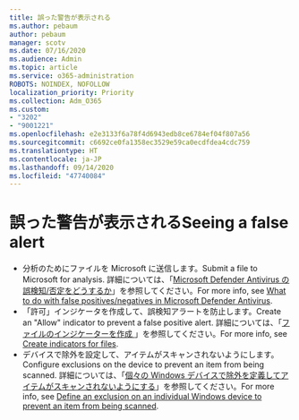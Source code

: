 ```yaml
---
title: 誤った警告が表示される
ms.author: pebaum
author: pebaum
manager: scotv
ms.date: 07/16/2020
ms.audience: Admin
ms.topic: article
ms.service: o365-administration
ROBOTS: NOINDEX, NOFOLLOW
localization_priority: Priority
ms.collection: Adm_O365
ms.custom:
- "3202"
- "9001221"
ms.openlocfilehash: e2e3133f6a78f4d6943edb8ce6784ef04f807a56
ms.sourcegitcommit: c6692ce0fa1358ec3529e59ca0ecdfdea4cdc759
ms.translationtype: HT
ms.contentlocale: ja-JP
ms.lasthandoff: 09/14/2020
ms.locfileid: "47740084"
---
```

# <a name="seeing-a-false-alert"></a><span data-ttu-id="9a6bc-102">誤った警告が表示される</span><span class="sxs-lookup"><span data-stu-id="9a6bc-102">Seeing a false alert</span></span>

- <span data-ttu-id="9a6bc-103">分析のためにファイルを Microsoft に送信します。</span><span class="sxs-lookup"><span data-stu-id="9a6bc-103">Submit a file to Microsoft for analysis.</span></span> <span data-ttu-id="9a6bc-104">詳細については、「[Microsoft Defender Antivirus の誤検知/否定をどうするか](https://docs.microsoft.com/windows/security/threat-protection/microsoft-defender-antivirus/antivirus-false-positives-negatives#submit-a-file-to-microsoft-for-analysis)」を参照してください。</span><span class="sxs-lookup"><span data-stu-id="9a6bc-104">For more info, see [What to do with false positives/negatives in Microsoft Defender Antivirus](https://docs.microsoft.com/windows/security/threat-protection/microsoft-defender-antivirus/antivirus-false-positives-negatives#submit-a-file-to-microsoft-for-analysis).</span></span>
- <span data-ttu-id="9a6bc-105">「許可」インジケータを作成して、誤検知アラートを防止します。</span><span class="sxs-lookup"><span data-stu-id="9a6bc-105">Create an "Allow" indicator to prevent a false positive alert.</span></span> <span data-ttu-id="9a6bc-106">詳細については、「[ファイルのインジケーターを作成 ](https://docs.microsoft.com/windows/security/threat-protection/microsoft-defender-atp/indicator-file)」を参照してください。</span><span class="sxs-lookup"><span data-stu-id="9a6bc-106">For more info, see [Create indicators for files](https://docs.microsoft.com/windows/security/threat-protection/microsoft-defender-atp/indicator-file).</span></span>  
- <span data-ttu-id="9a6bc-107">デバイスで除外を設定して、アイテムがスキャンされないようにします。</span><span class="sxs-lookup"><span data-stu-id="9a6bc-107">Configure exclusions on the device to prevent an item from being scanned.</span></span> <span data-ttu-id="9a6bc-108">詳細については、「[個々の Windows デバイスで除外を定義してアイテムがスキャンされないようにする](https://docs.microsoft.com/windows/security/threat-protection/microsoft-defender-antivirus/antivirus-false-positives-negatives#define-an-exclusion-on-an-individual-windows-device-to-prevent-an-item-from-being-scanned)」を参照してください。</span><span class="sxs-lookup"><span data-stu-id="9a6bc-108">For more info, see [Define an exclusion on an individual Windows device to prevent an item from being scanned](https://docs.microsoft.com/windows/security/threat-protection/microsoft-defender-antivirus/antivirus-false-positives-negatives#define-an-exclusion-on-an-individual-windows-device-to-prevent-an-item-from-being-scanned).</span></span>  